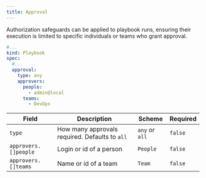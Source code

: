 ```yaml
---
title: Approval
---
```


Authorization safeguards can be applied to playbook runs, ensuring their execution is limited to specific individuals or teams who grant approval.

```yaml title="approve-kubernetes-scaling.yaml"
#...
kind: Playbook
spec:
  #...
  approval:
    type: any
    approvers:
      people:
        - admin@local
      teams:
        - DevOps
```

| Field       | Description                    | Scheme       | Required |
| ----------- | ------------------------------ | ------------ | -------- |
| `type`      | How many approvals required. Defaults to `all`    | `any` or `all`     | `false`  |
| `approvers.[]people` | Login or id of a person| `People` | `false`  |
| `approvers.[]teams` | Name or id of a team | `Team` | `false`  |
